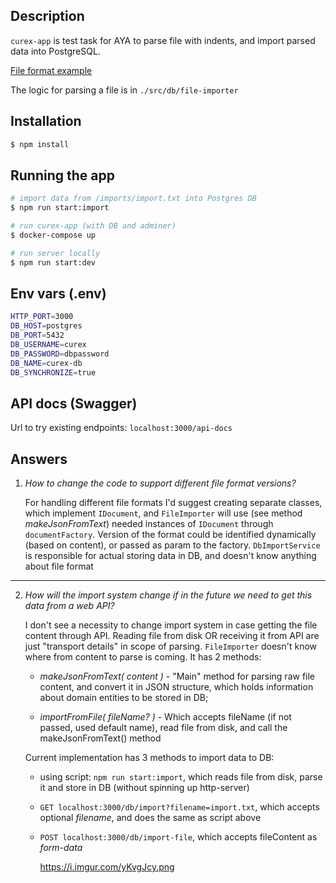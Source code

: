 
## Description
`curex-app` is test task for AYA to parse file with indents, and import parsed data into PostgreSQL.

[File format example](imports/import.txt)

The logic for parsing a file is in `./src/db/file-importer`

## Installation

```bash
$ npm install
```

## Running the app

```bash
# import data from /imports/import.txt into Postgres DB
$ npm run start:import

# run curex-app (with DB and adminer)
$ docker-compose up

# run server locally
$ npm run start:dev
```

## Env vars (.env)

```bash
HTTP_PORT=3000
DB_HOST=postgres
DB_PORT=5432
DB_USERNAME=curex
DB_PASSWORD=dbpassword
DB_NAME=curex-db
DB_SYNCHRONIZE=true
```

## API docs (Swagger)
  Url to try existing endpoints: `localhost:3000/api-docs`


## Answers

1. _How to change the code to support different file format versions?_ 


   For handling different file formats I'd suggest creating separate classes, which implement `IDocument`,
   and `FileImporter` will use (see method _makeJsonFromText_) needed instances of `IDocument` through `documentFactory`.
   Version of the format could be identified dynamically (based on content), or passed as param to the factory.
   `DbImportService` is responsible for actual storing data in DB, and doesn't know anything about file format     
---

2. _How will the import system change if in the future we need to get this data from a web API?_


   I don't see a necessity to change import system in case getting the file content through API.
   Reading file from disk OR receiving it from API are just "transport details" in scope of parsing. 
   `FileImporter` doesn't know where from content to parse is coming. It has 2 methods:
    
   - _makeJsonFromText( content )_ - "Main" method for parsing raw file content, and convert it in JSON structure, which holds
     information about domain entities to be stored in DB;

   - _importFromFile( fileName? )_ - Which accepts fileName (if not passed, used default name), read file from disk, and call
     the makeJsonFromText() method  

   Current implementation has 3 methods to import data to DB:
   
   - using script: `npm run start:import`, which reads file from disk, parse it and store in DB (without spinning up http-server)
   - `GET localhost:3000/db/import?filename=import.txt`, which accepts optional _filename_, and does the same as script above
   - `POST localhost:3000/db/import-file`, which accepts fileContent as _form-data_ 

     https://i.imgur.com/yKvgJcy.png


